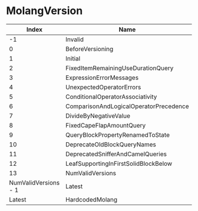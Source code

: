 # MolangVersion

Index | Name
--- | ---
-1 | Invalid
0 | BeforeVersioning
1 | Initial
2 | FixedItemRemainingUseDurationQuery
3 | ExpressionErrorMessages
4 | UnexpectedOperatorErrors
5 | ConditionalOperatorAssociativity
6 | ComparisonAndLogicalOperatorPrecedence
7 | DivideByNegativeValue
8 | FixedCapeFlapAmountQuery
9 | QueryBlockPropertyRenamedToState
10 | DeprecateOldBlockQueryNames
11 | DeprecatedSnifferAndCamelQueries
12 | LeafSupportingInFirstSolidBlockBelow
13 | NumValidVersions
NumValidVersions - 1 | Latest
Latest | HardcodedMolang